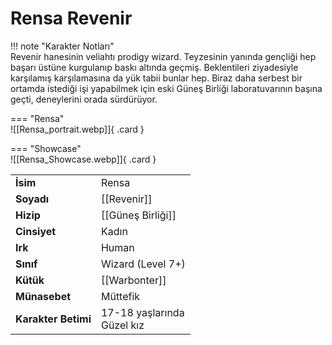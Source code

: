 # Rensa Revenir  
  
<div class="grid" markdown>  
  
!!! note "Karakter Notları"  
	Revenir hanesinin veliahtı prodigy wizard. Teyzesinin yanında gençliği hep başarı üstüne kurgulanıp baskı altında geçmiş. Beklentileri ziyadesiyle karşılamış karşılamasına da yük tabii bunlar hep. Biraz daha serbest bir ortamda istediği işi yapabilmek için eski Güneş Birliği laboratuvarının başına geçti, deneylerini orada sürdürüyor.  
  
<div class="grid" markdown>  
  
=== "Rensa"  
	![[Rensa_portrait.webp]]{ .card }  
  
=== "Showcase"  
	![[Rensa_Showcase.webp]]{ .card }  
  
  
  
|  |  |  
|---|---|  
| **İsim** | Rensa |  
| **Soyadı** | [[Revenir]] |  
| **Hizip** | [[Güneş Birliği]] |  
| **Cinsiyet** | Kadın |  
| **Irk** | Human |  
| **Sınıf** | Wizard (Level 7+) |  
| **Kütük** | [[Warbonter]] |  
| **Münasebet** | Müttefik |  
| **Karakter Betimi** | 17-18 yaşlarında<br>Güzel kız |  
</div></div>